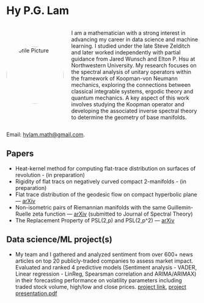 # Hy P.G. Lam 

<div style="display: flex; align-items: center;">

  <!-- Profile Picture -->
  <img src="https://github.com/user-attachments/assets/cfd3c13b-aabe-43fc-a560-8c9d0b0c45f1" alt="Profile Picture" width="150" style="margin-right: 20px; border-radius: 50%;">

  <!-- About Me Text -->
  <p>
    I am a mathematician with a strong interest in advancing my career in data science and machine learning.
    I studied under the late Steve Zelditch and later worked independently with partial guidance from Jared Wunsch
    and Elton P. Hsu at Northwestern University. My research focuses on the spectral analysis of unitary operators
    within the framework of Koopman-von Neumann mechanics, exploring the connections between classical integrable systems,
    ergodic theory and quantum mechanics.  
    A key aspect of this work involves studying the Koopman operator and developing the associated inverse spectral
    theory to determine the geometry of base manifolds.
  </p>

</div>

Email: hylam.math@gmail.com.

## Papers 
- Heat-kernel method for computing flat-trace distribution on surfaces of revolution - (in preparation) 
- Rigidity of flat tracs on negatively curved compact 2-manifolds - (in preparation)
- Flat trace distribution of the geodesic flow on compact hyperbolic plane — [arXiv](https://arxiv.org/abs/2411.11392)  
- Non-isometric pairs of Riemannian manifolds with the same Guillemin-Ruelle zeta function — [arXiv](https://arxiv.org/abs/2208.04550) (submitted to Journal of Spectral Theory) 
- The Replacement Property of PSL(2,p) and PSL(2,p^2) — [arXiv](https://arxiv.org/abs/1709.08745)

## Data science/ML project(s)
- My team and I gathered and analyzed sentiment from over 600+ news articles on top 20 publicly-traded companies to assess market impact. Evaluated and ranked 4 predictive models (Sentiment analysis - VADER, Linear regression - LinReg, Spearsman correlation and ARIMA/ARIMAX) in their forecasting performance on volatility parameters including traded stock volume, high/low and close prices. [project link](https://github.com/HyLambda/Sentiment_analysis_stock_dynamics), 
  [project presentation.pdf](https://github.com/user-attachments/files/18134062/Erdos_project_presentation.pdf)


